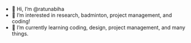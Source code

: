 - 👋 Hi, I’m @ratunabiha
- 👀 I’m interested in research, badminton, project management, and coding! 
- 🌱 I’m currently learning coding, design, project management, and many things.

<!---
ratunabiha/ratunabiha is a ✨ special ✨ repository because its `README.md` (this file) appears on your GitHub profile.
You can click the Preview link to take a look at your changes.
--->
